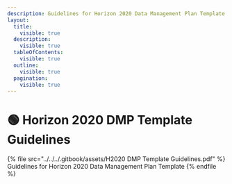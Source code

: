 ```yaml
---
description: Guidelines for Horizon 2020 Data Management Plan Template
layout:
  title:
    visible: true
  description:
    visible: true
  tableOfContents:
    visible: true
  outline:
    visible: true
  pagination:
    visible: true
---
```


# 🟢 Horizon 2020 DMP Template Guidelines

{% file src="../../../.gitbook/assets/H2020 DMP Template Guidelines.pdf" %}
Guidelines for Horizon 2020 Data Management Plan Template
{% endfile %}
